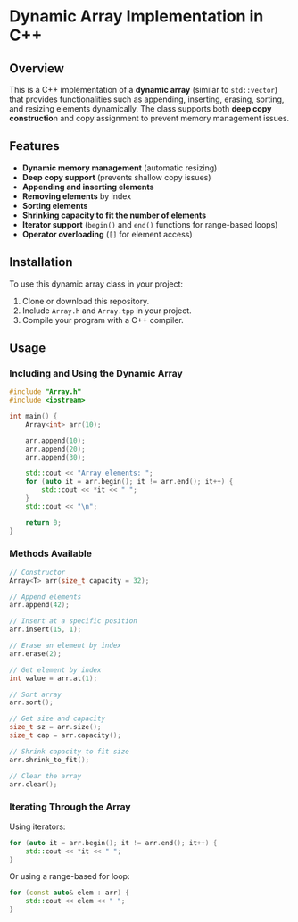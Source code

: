 # Dynamic Array Implementation in C++

## Overview

This is a C++ implementation of a **dynamic array** (similar to `std::vector`) that provides functionalities such as appending, inserting, erasing, sorting, and resizing elements dynamically. The class supports both **deep copy constructio**n and copy assignment to prevent memory management issues.

## Features

- **Dynamic memory management** (automatic resizing)
- **Deep copy support** (prevents shallow copy issues)
- **Appending and inserting elements**
- **Removing elements** by index
- **Sorting elements**
- **Shrinking capacity to fit the number of elements**
- **Iterator support** (`begin()` and `end()` functions for range-based loops)
- **Operator overloading** (`[]` for element access)

## Installation

To use this dynamic array class in your project:

1. Clone or download this repository.
2. Include `Array.h` and `Array.tpp` in your project.
3. Compile your program with a C++ compiler.

## Usage

### **Including and Using the Dynamic Array**

```cpp
#include "Array.h"
#include <iostream>

int main() {
    Array<int> arr(10);

    arr.append(10);
    arr.append(20);
    arr.append(30);

    std::cout << "Array elements: ";
    for (auto it = arr.begin(); it != arr.end(); it++) {
        std::cout << *it << " ";
    }
    std::cout << "\n";

    return 0;
}
```

### **Methods Available**

```cpp
// Constructor
Array<T> arr(size_t capacity = 32);

// Append elements
arr.append(42);

// Insert at a specific position
arr.insert(15, 1);

// Erase an element by index
arr.erase(2);

// Get element by index
int value = arr.at(1);

// Sort array
arr.sort();

// Get size and capacity
size_t sz = arr.size();
size_t cap = arr.capacity();

// Shrink capacity to fit size
arr.shrink_to_fit();

// Clear the array
arr.clear();
```

### **Iterating Through the Array**

Using iterators:

```cpp
for (auto it = arr.begin(); it != arr.end(); it++) {
    std::cout << *it << " ";
}
```

Or using a range-based for loop:

```cpp
for (const auto& elem : arr) {
    std::cout << elem << " ";
}
```
